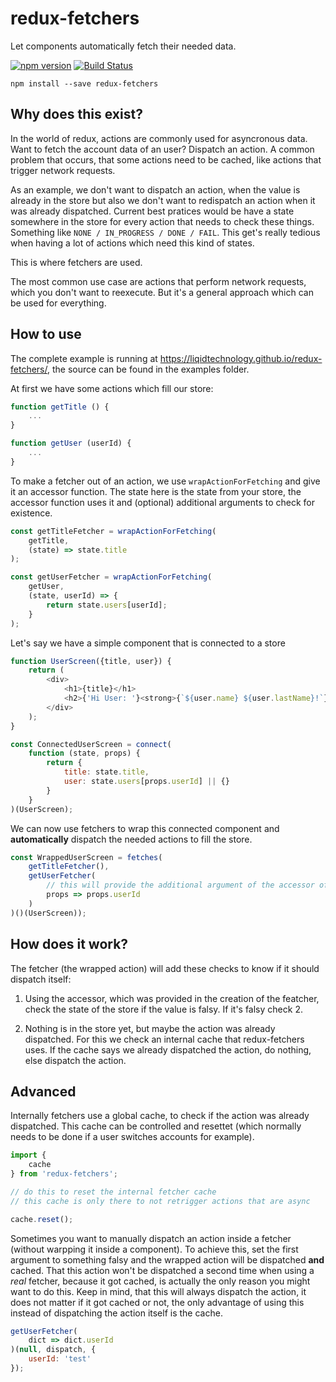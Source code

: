# redux-fetchers
Let components automatically fetch their needed data.

[![npm version](https://badge.fury.io/js/redux-fetchers.svg)](https://badge.fury.io/js/redux-fetchers)
[![Build Status](https://travis-ci.org/LIQIDTechnology/redux-fetchers.svg?branch=master)](https://travis-ci.org/LIQIDTechnology/redux-fetchers)

```
npm install --save redux-fetchers
```

## Why does this exist?
In the world of redux, actions are commonly used for asyncronous data.
Want to fetch the account data of an user? Dispatch an action.
A common problem that occurs, that some actions need to be cached, like actions that trigger network requests.

As an example, we don't want to dispatch an action, when the value is already in the store but also
we don't want to redispatch an action when it was already dispatched.
Current best pratices would be have a state somewhere in the store for every action that needs to check these things.
Something like `NONE / IN_PROGRESS / DONE / FAIL`.
This get's really tedious when having a lot of actions which need this kind of states.

This is where fetchers are used.

The most common use case are actions that perform network requests, which you don't want to reexecute.
But it's a general approach which can be used for everything.

## How to use
The complete example is running at https://liqidtechnology.github.io/redux-fetchers/, the source can be found in the examples folder.

At first we have some actions which fill our store:
```js
function getTitle () {
    ...
}

function getUser (userId) {
    ...
}
```


To make a fetcher out of an action, we use `wrapActionForFetching` and give it an accessor function.
The state here is the state from your store, the accessor function uses it and (optional) additional arguments to check for existence.

```js
const getTitleFetcher = wrapActionForFetching(
    getTitle,
    (state) => state.title
);

const getUserFetcher = wrapActionForFetching(
    getUser,
    (state, userId) => {
        return state.users[userId];
    }
);

```

Let's say we have a simple component that is connected to a store
```js
function UserScreen({title, user}) {
    return (
        <div>
            <h1>{title}</h1>
            <h2>{'Hi User: '}<strong>{`${user.name} ${user.lastName}!`}</strong></h2>
        </div>
    );
}

const ConnectedUserScreen = connect(
    function (state, props) {
        return {
            title: state.title,
            user: state.users[props.userId] || {}
        }
    }
)(UserScreen);
```

We can now use fetchers to wrap this connected component and **automatically** dispatch the needed actions to fill the store.
```js
const WrappedUserScreen = fetches(
    getTitleFetcher(),
    getUserFetcher(
        // this will provide the additional argument of the accessor of getUserFetcher
        props => props.userId
    )
)()(UserScreen));
```

## How does it work?

The fetcher (the wrapped action) will add these checks to know if it should dispatch itself:

1. Using the accessor, which was provided in the creation of the featcher, check the state of the store if the value is falsy.
    If it's falsy check 2.

2. Nothing is in the store yet, but maybe the action was already dispatched. For this we check an internal cache that redux-fetchers uses.
If the cache says we already dispatched the action, do nothing, else dispatch the action.

## Advanced

Internally fetchers use a global cache, to check if the action was already dispatched.
This cache can be controlled and resettet (which normally needs to be done if a user switches accounts for example).

```js
import {
    cache
} from 'redux-fetchers';

// do this to reset the internal fetcher cache
// this cache is only there to not retrigger actions that are async

cache.reset();
```

Sometimes you want to manually dispatch an action inside a fetcher (without warpping it inside a component). To achieve this, set the first argument to something falsy and the wrapped action will be dispatched **and** cached. That this action won't be dispatched a second time when using a *real* fetcher, because it got cached, is actually the only reason you might want to do this. Keep in mind, that this will always dispatch the action, it does not matter if it got cached or not, the only advantage of using this instead of dispatching the action itself is the cache.

```js
getUserFetcher(
    dict => dict.userId
)(null, dispatch, {
    userId: 'test'
});
```
